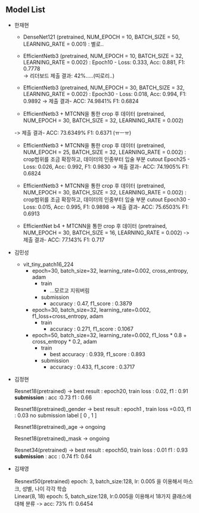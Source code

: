 ## Model List

* 한재현

    - DenseNet121 (pretrained, NUM_EPOCH = 10, BATCH_SIZE = 50, LEARNING_RATE = 0.001)
    : 별로..
    
    - EfficientNetb3 (pretrained, NUM_EPOCH = 10, BATCH_SIZE = 32, LEARNING_RATE = 0.002) 
    : Epoch10 - Loss: 0.333, Acc: 0.881, F1: 0.7778   
    -> 리더보드 제출 결과: 42%.....(띠로리..)
    
    - EfficientNetb3 (pretrained, NUM_EPOCH = 30, BATCH_SIZE = 32, LEARNING_RATE = 0.002) 
    : Epoch30 - Loss: 0.018, Acc: 0.994, F1: 0.9892
    -> 제출 결과- ACC: 74.9841%	F1: 0.6824
    
    - EfficientNetb3 + MTCNN을 통한 crop 후 데이터 (pretrained, NUM_EPOCH = 30, BATCH_SIZE = 32, LEARNING_RATE = 0.002) 
    
    -> 제출 결과- ACC: 73.6349%	F1: 0.6371   (ㅠㅡㅠ)

    - EfficientNetb3 + MTCNN을 통한 crop 후 데이터 (pretrained, NUM_EPOCH = 25, BATCH_SIZE = 32, LEARNING_RATE = 0.002) 
    : crop범위를 조금 확장하고, 데이터의 인중부터 입술 부분 cutout
    Epoch25 - Loss: 0.026, Acc: 0.992, F1: 0.9830
    -> 제출 결과- ACC: 74.1905% F1: 0.6824  
    
    - EfficientNetb3 + MTCNN을 통한 crop 후 데이터 (pretrained, NUM_EPOCH = 30, BATCH_SIZE = 32, LEARNING_RATE = 0.002) 
    : crop범위를 조금 확장하고, 데이터의 인중부터 입술 부분 cutout
        Epoch30 - Loss: 0.015, Acc: 0.995, F1: 0.9898
    -> 제출 결과- ACC: 75.6503% F1: 0.6913
    - EfficientNet b4 + MTCNN을 통한 crop 후 데이터  (pretrained, NUM_EPOCH = 30, BATCH_SIZE = 16, LEARNING_RATE = 0.002) 
    -> 제출 결과- ACC: 77.143% F1: 0.717
    
* 김민성
    - vit_tiny_patch16_224
        - epoch=30, batch_size=32, learning_rate=0.002, cross_entropy, adam
            - train
                - ...모르고 지워버림
            - submission
                - accuracy : 0.47, f1_score : 0.3879
        - epoch=30, batch_size=32, learning_rate=0.002, f1_loss+cross_entropy, adam
            - train
                - accuracy : 0.271, f1_score : 0.1067
        - epoch=50, batch_size=32, learning_rate=0.002, f1_loss * 0.8 + cross_entropy * 0.2, adam
            - train
                - best accuracy : 0.939, f1_score : 0.893
            - submission
                - accuracy : 0.433, f1_score : 0.3717
    

* 김정현

    Resnet18(pretrained) -> best result : epoch20, train loss : 0.02, f1 : 0.91 **submission** : acc :0.73 f1 : 0.66

    Resnet18(pretrained)_gender -> best result : epoch1 , train loss =0.03, f1 : 0.03 no submission label [ 0 , 1 ]
    
    Resnet18(pretrained)_age -> ongoing
    
    Resnet18(pretrained)_mask -> ongoing
    
    Resnet34(pretrained) -> best result : epoch50, train loss : 0.01 f1 : 0.93 **submission** : acc : 0.74 f1: 0.64
    
    

* 김재영  

    Resnext50(pretrained) epoch: 3, batch_size:128, lr: 0.005 을 이용해서 마스크, 성별, 나이 각각 학습  
    Linear(8, 18) epoch: 5, batch_size:128, lr:0.005을 이용해서 18가지 클래스에 대해 분류 -> acc: 73%	f1: 0.6454  
